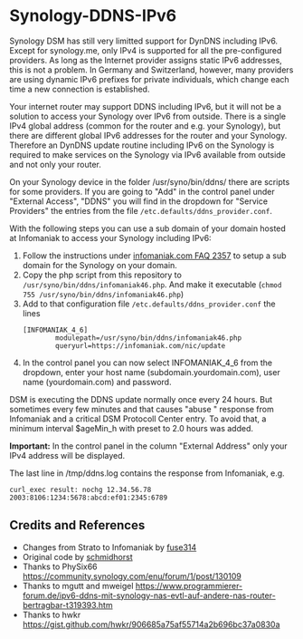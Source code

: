 # Synology-DDNS-IPv6
Synology DSM has still very limitted support for DynDNS including IPv6. Except for synology.me, only IPv4 is supported for all the pre-configured providers. As long as the Internet provider assigns static IPv6 addresses, this is not a problem. In Germany and Switzerland, however, many providers are using dynamic IPv6 prefixes for private individuals, which change each time a new connection is established.

Your internet router may support DDNS including IPv6, but it will not be a solution to access your Synology over IPv6 from outside. There is a single IPv4 global address (common for the router and e.g. your Synology), but there are different global IPv6 addresses for the router and your Synology. Therefore an DynDNS update routine including IPv6 on the Synology is required to make services on the Synology via IPv6 available from outside and not only your router.

On your Synology device in the folder /usr/syno/bin/ddns/ there are scripts for some providers. If you are going to "Add" in the control panel under "External Access", "DDNS" you will find in the dropdown for "Service Providers" the entries from the file `/etc.defaults/ddns_provider.conf`.

With the following steps you can use a sub domain of your domain hosted at Infomaniak to access your Synology including IPv6:
1) Follow the instructions under [infomaniak.com FAQ 2357](https://www.infomaniak.com/de/support/faq/2357/dyndns-einrichten-eines-ddns-mit-einer-bei-infomaniak-verwalteten-domain) to setup a sub domain for the Synology on your domain.
2) Copy the php script from this repository to `/usr/syno/bin/ddns/infomaniak46.php`. And make it executable (`chmod 755 /usr/syno/bin/ddns/infomaniak46.php`)
3) Add to that configuration file `/etc.defaults/ddns_provider.conf` the lines
   ```
   [INFOMANIAK_4_6]
           modulepath=/usr/syno/bin/ddns/infomaniak46.php
           queryurl=https://infomaniak.com/nic/update
   ```
4) In the control panel you can now select INFOMANIAK_4_6 from the dropdown, enter your host name (subdomain.yourdomain.com), user name (yourdomain.com) and password.

DSM is executing the DDNS update normally once every 24 hours. But sometimes every few minutes and that causes "abuse " response from Infomaniak and a critical DSM Protocoll Center entry. To avoid that, a minimum interval $ageMin_h with preset to 2.0 hours was added.

**Important:** In the control panel in the column "External Address" only your IPv4 address will be displayed.

The last line in /tmp/ddns.log contains the response from Infomaniak, e.g.

`curl_exec result: nochg 12.34.56.78 2003:8106:1234:5678:abcd:ef01:2345:6789`

## Credits and References
- Changes from Strato to Infomaniak by [fuse314](https://github.com/fuse314/infomaniak-synology-ddns-IPv6)
- Original code by [schmidhorst](https://github.com/schmidhorst/synology-ddns-IPv6)
- Thanks to PhySix66 https://community.synology.com/enu/forum/1/post/130109
- Thanks to mgutt and mweigel https://www.programmierer-forum.de/ipv6-ddns-mit-synology-nas-evtl-auf-andere-nas-router-bertragbar-t319393.htm
- Thanks to hwkr https://gist.github.com/hwkr/906685a75af55714a2b696bc37a0830a
